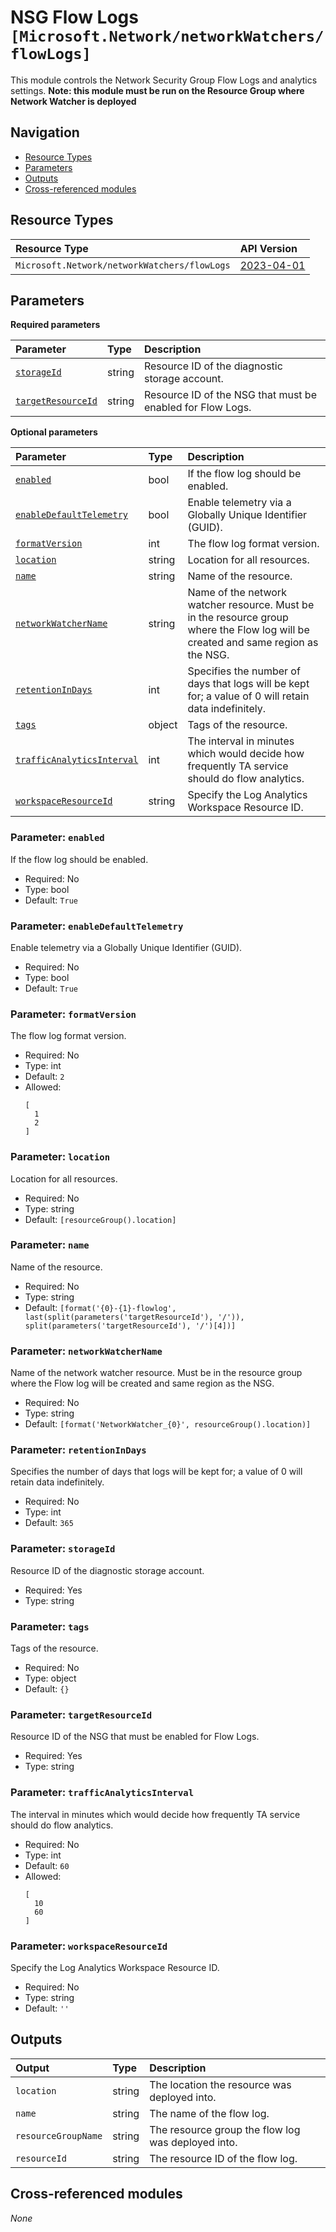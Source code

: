 # NSG Flow Logs `[Microsoft.Network/networkWatchers/flowLogs]`

This module controls the Network Security Group Flow Logs and analytics settings.
**Note: this module must be run on the Resource Group where Network Watcher is deployed**

## Navigation

- [Resource Types](#Resource-Types)
- [Parameters](#Parameters)
- [Outputs](#Outputs)
- [Cross-referenced modules](#Cross-referenced-modules)

## Resource Types

| Resource Type | API Version |
| :-- | :-- |
| `Microsoft.Network/networkWatchers/flowLogs` | [2023-04-01](https://learn.microsoft.com/en-us/azure/templates/Microsoft.Network/2023-04-01/networkWatchers/flowLogs) |

## Parameters

**Required parameters**

| Parameter | Type | Description |
| :-- | :-- | :-- |
| [`storageId`](#parameter-storageid) | string | Resource ID of the diagnostic storage account. |
| [`targetResourceId`](#parameter-targetresourceid) | string | Resource ID of the NSG that must be enabled for Flow Logs. |

**Optional parameters**

| Parameter | Type | Description |
| :-- | :-- | :-- |
| [`enabled`](#parameter-enabled) | bool | If the flow log should be enabled. |
| [`enableDefaultTelemetry`](#parameter-enabledefaulttelemetry) | bool | Enable telemetry via a Globally Unique Identifier (GUID). |
| [`formatVersion`](#parameter-formatversion) | int | The flow log format version. |
| [`location`](#parameter-location) | string | Location for all resources. |
| [`name`](#parameter-name) | string | Name of the resource. |
| [`networkWatcherName`](#parameter-networkwatchername) | string | Name of the network watcher resource. Must be in the resource group where the Flow log will be created and same region as the NSG. |
| [`retentionInDays`](#parameter-retentionindays) | int | Specifies the number of days that logs will be kept for; a value of 0 will retain data indefinitely. |
| [`tags`](#parameter-tags) | object | Tags of the resource. |
| [`trafficAnalyticsInterval`](#parameter-trafficanalyticsinterval) | int | The interval in minutes which would decide how frequently TA service should do flow analytics. |
| [`workspaceResourceId`](#parameter-workspaceresourceid) | string | Specify the Log Analytics Workspace Resource ID. |

### Parameter: `enabled`

If the flow log should be enabled.
- Required: No
- Type: bool
- Default: `True`

### Parameter: `enableDefaultTelemetry`

Enable telemetry via a Globally Unique Identifier (GUID).
- Required: No
- Type: bool
- Default: `True`

### Parameter: `formatVersion`

The flow log format version.
- Required: No
- Type: int
- Default: `2`
- Allowed:
  ```Bicep
  [
    1
    2
  ]
  ```

### Parameter: `location`

Location for all resources.
- Required: No
- Type: string
- Default: `[resourceGroup().location]`

### Parameter: `name`

Name of the resource.
- Required: No
- Type: string
- Default: `[format('{0}-{1}-flowlog', last(split(parameters('targetResourceId'), '/')), split(parameters('targetResourceId'), '/')[4])]`

### Parameter: `networkWatcherName`

Name of the network watcher resource. Must be in the resource group where the Flow log will be created and same region as the NSG.
- Required: No
- Type: string
- Default: `[format('NetworkWatcher_{0}', resourceGroup().location)]`

### Parameter: `retentionInDays`

Specifies the number of days that logs will be kept for; a value of 0 will retain data indefinitely.
- Required: No
- Type: int
- Default: `365`

### Parameter: `storageId`

Resource ID of the diagnostic storage account.
- Required: Yes
- Type: string

### Parameter: `tags`

Tags of the resource.
- Required: No
- Type: object
- Default: `{}`

### Parameter: `targetResourceId`

Resource ID of the NSG that must be enabled for Flow Logs.
- Required: Yes
- Type: string

### Parameter: `trafficAnalyticsInterval`

The interval in minutes which would decide how frequently TA service should do flow analytics.
- Required: No
- Type: int
- Default: `60`
- Allowed:
  ```Bicep
  [
    10
    60
  ]
  ```

### Parameter: `workspaceResourceId`

Specify the Log Analytics Workspace Resource ID.
- Required: No
- Type: string
- Default: `''`


## Outputs

| Output | Type | Description |
| :-- | :-- | :-- |
| `location` | string | The location the resource was deployed into. |
| `name` | string | The name of the flow log. |
| `resourceGroupName` | string | The resource group the flow log was deployed into. |
| `resourceId` | string | The resource ID of the flow log. |

## Cross-referenced modules

_None_
